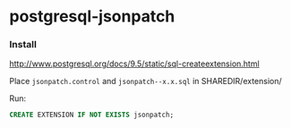 # postgresql-jsonpatch

### Install

http://www.postgresql.org/docs/9.5/static/sql-createextension.html

Place `jsonpatch.control` and `jsonpatch--x.x.sql` in SHAREDIR/extension/

Run:
```SQL
CREATE EXTENSION IF NOT EXISTS jsonpatch;
```
